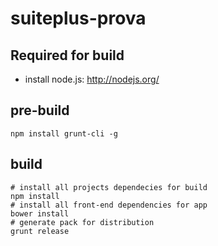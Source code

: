 suiteplus-prova
============

Required for build
----------
 - install node.js: http://nodejs.org/

pre-build
----------
    npm install grunt-cli -g

build
----------
    # install all projects dependecies for build
    npm install
    # install all front-end dependencies for app
    bower install
    # generate pack for distribution
    grunt release
